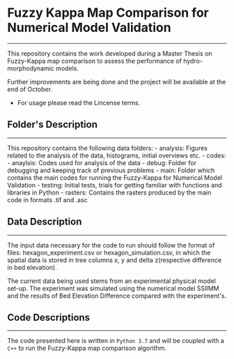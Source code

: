 # Fuzzy Kappa Map Comparison for Numerical Model Validation
***
This repository contains the work developed during a Master Thesis on Fuzzy-Kappa 
map comparison to assess the performance of hydro-morphodynamic models.

Further improvements are being done and the project will be available
at the end of October. 

- For usage please read the Lincense terms.


## Folder's Description
------
This repository contains the following data folders:
	- analysis: Figures related to the analysis of the data, histograms, initial overviews etc.
	- codes: 
		- anaylsis: Codes used for analysis of the data 
		- debug: Folder for debugging and keeping track of previous problems
		- main: Folder which contains the main codes for running the Fuzzy-Kappa for Numerical Model Validation
		- testing: Initial tests, trials for getting familiar with functions and libraries in Python
	- rasters: Contains the rasters produced by the main code in formats .tif and .asc


## Data Description
------
The input data necessary for the code to run should follow the format of files:
hexagon_experiment.csv or hexagon_simulation.csv, in which the spatial data is stored 
in tree columns x, y and delta z(respective difference in bed elevation).

The current data being used stems from an experimental physical model set-up. The experiment was simulated using the
numerical model SSIIMM and the results of Bed Elevation Difference compared with the experiment's.

## Code Descriptions
------
The code presented here is written in ``Python 3.7`` and will be coupled with a ``C++`` to run the Fuzzy-Kappa
map comparison algorithm.

